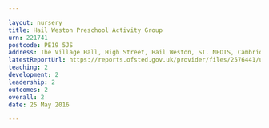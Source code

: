 ```yaml
---

layout: nursery
title: Hail Weston Preschool Activity Group
urn: 221741
postcode: PE19 5JS
address: The Village Hall, High Street, Hail Weston, ST. NEOTS, Cambridgeshire, PE19 5JS
latestReportUrl: https://reports.ofsted.gov.uk/provider/files/2576441/urn/221741.pdf
teaching: 2
development: 2
leadership: 2
outcomes: 2
overall: 2
date: 25 May 2016

---
```


